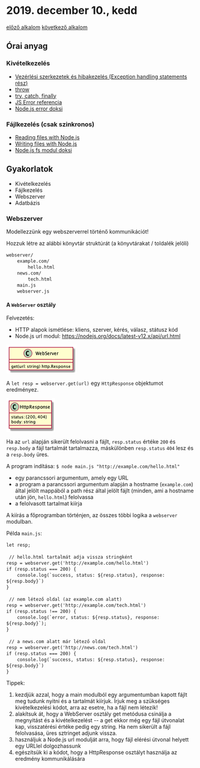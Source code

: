 # 2019. december 10., kedd

[előző alkalom](../20191203) [következő alkalom](#)

## Órai anyag

### Kivételkezelés

- [Vezérlési szerkezetek és hibakezelés (Exception handling statements rész)](https://developer.mozilla.org/en-US/docs/Web/JavaScript/Guide/Control_flow_and_error_handling) 
- [throw](https://developer.mozilla.org/en-US/docs/Web/JavaScript/Reference/Statements/throw)
- [try, catch, finally](https://developer.mozilla.org/en-US/docs/Web/JavaScript/Reference/Statements/try...catch)
- [JS Error referencia](https://developer.mozilla.org/en-US/docs/Web/JavaScript/Reference/Global_Objects/Error)
- [Node.js error doksi](https://nodejs.org/dist/latest-v12.x/docs/api/errors.html#errors_errors)


### Fájlkezelés (csak szinkronos)

- [Reading files with Node.js](https://nodejs.dev/reading-files-with-nodejs)
- [Writing files with Node.js](https://nodejs.dev/writing-files-with-nodejs)
- [Node.js fs modul doksi](https://nodejs.org/dist/latest-v12.x/docs/api/fs.html#fs_fs_readfilesync_path_options)



## Gyakorlatok

- Kivételkezelés
- Fájlkezelés
- Webszerver
- Adatbázis

### Webszerver

Modellezzünk egy webszerverrel történő kommunikációt!

Hozzuk létre az alábbi könyvtár struktúrát (a könyvtárakat / toldalék jelöli)

```
webserver/
    example.com/
        hello.html
    news.com/
        tech.html
    main.js
    webserver.js
```

#### A `WebServer` osztály

Felvezetés:
- HTTP alapok ismétlése: kliens, szerver, kérés, válasz, státusz kód
- Node.js url modul: https://nodejs.org/docs/latest-v12.x/api/url.html

![](webserver.png)

A `let resp = webserver.get(url)` egy `HttpResponse` objektumot eredményez.

![](httpresponse.png)

Ha az `url` alapján sikerült felolvasni a fájlt, `resp.status` értéke `200` és
`resp.body` a fájl tartalmát tartalmazza, máskülönben `resp.status` `404` lesz
és a `resp.body` üres.


A program indítása: `$ node main.js "http://example.com/hello.html"`

- egy parancssori argumentum, amely egy URL
- a program a parancssori argumentum alapján a hostname (`example.com`)
  által jelölt mappából a path rész által jelölt fájlt (minden, ami a
  hostname után jön, `hello.html`) felolvassa
- a felolvasott tartalmat kiírja

A kiírás a főprogramban történjen, az összes többi logika a `webserver` modulban.



Példa `main.js`:

```
let resp;

 // hello.html tartalmát adja vissza stringként
resp = webserver.get('http://example.com/hello.html')
if (resp.status === 200) {
    console.log(`success, status: ${resp.status}, response: ${resp.body}`)
}

 // nem létező oldal (az example.com alatt)
resp = webserver.get('http://example.com/tech.html')
if (resp.status !== 200) {
    console.log(`error, status: ${resp.status}, response: ${resp.body}`);
}

 // a news.com alatt már létező oldal
resp = webserver.get('http://news.com/tech.html')
if (resp.status === 200) {
    console.log(`success, status: ${resp.status}, response: ${resp.body}`)
}
```

Tippek:
1. kezdjük azzal, hogy a main modulból egy argumentumban kapott fájlt meg tudunk nyitni és a tartalmát kiírjuk. Írjuk meg a szükséges kivételkezelési kódot, arra az esetre, ha a fájl nem létezik!
1. alakítsuk át, hogy a WebServer osztály get metódusa csinálja a megnyitást és a kivételkezelést -- a get ekkor még egy fájl útvonalat kap, visszatérési értéke pedig egy string. Ha nem sikerült a fájl felolvasása, üres sztringet adjunk vissza. 
1. használjuk a Node.js url modulját arra, hogy fájl elérési útvonal helyett egy URLlel dolgozhassunk
1. egészítsük ki a kódot, hogy a HttpResponse osztályt használja az eredmény kommunikálására





